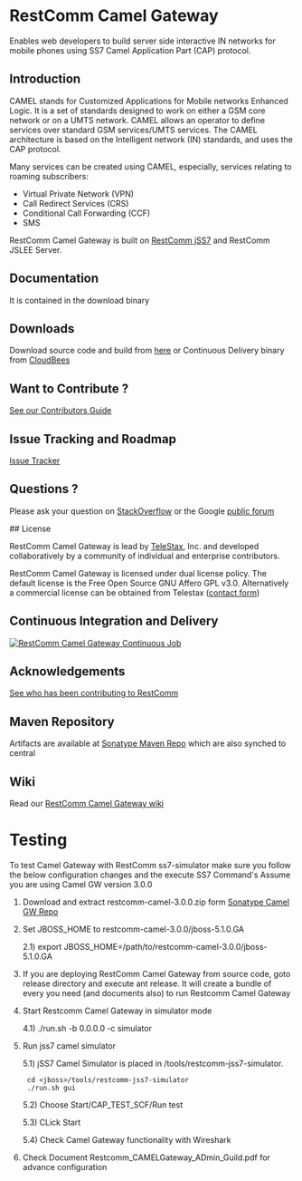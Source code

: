 # RestComm Camel Gateway
Enables web developers to build server side interactive IN networks for mobile phones using SS7 Camel Application Part (CAP) protocol.

## Introduction 

CAMEL stands for Customized Applications for Mobile networks Enhanced Logic. It is a set of standards designed to work on either a GSM core network or on a UMTS network. CAMEL allows an operator to define services over standard GSM services/UMTS services. The CAMEL architecture is based on the Intelligent network (IN) standards, and uses the CAP protocol.

Many services can be created using CAMEL, especially, services relating to roaming subscribers:

 * Virtual Private Network (VPN)
 * Call Redirect Services (CRS)
 * Conditional Call Forwarding (CCF)
 * SMS

RestComm Camel Gateway is built on [RestComm jSS7](https://github.com/RestComm/jss7) and RestComm JSLEE Server.

## Documentation

It is contained in the download binary

## Downloads

Download source code and build from [here](https://github.com/RestComm/camelgateway/releases) or Continuous Delivery binary from [CloudBees](https://mobicents.ci.cloudbees.com/job/RestComm-Camel-Gateway/)

## Want to Contribute ? 

[See our Contributors Guide](https://github.com/RestComm/Restcomm-Core/wiki/Contribute-to-RestComm)

## Issue Tracking and Roadmap

[Issue Tracker](https://github.com/RestComm/camelgateway/issues)

## Questions ?

Please ask your question on [StackOverflow](http://stackoverflow.com/questions/tagged/restcomm) or the Google [public forum](http://groups.google.com/group/restcomm)

## License

RestComm Camel Gateway is lead by [TeleStax](http://www.telestax.com/), Inc. and developed collaboratively by a community of individual and enterprise contributors.

RestComm Camel Gateway is licensed under dual license policy. The default license is the Free Open Source GNU Affero GPL v3.0. Alternatively a commercial license can be obtained from Telestax ([contact form](http://www.telestax.com/contactus/#InquiryForm))

## Continuous Integration and Delivery

[![RestComm Camel Gateway Continuous Job](http://www.cloudbees.com/sites/default/files/Button-Built-on-CB-1.png)](https://mobicents.ci.cloudbees.com/job/RestComm-Camel-Gateway//)

## Acknowledgements
[See who has been contributing to RestComm](http://www.telestax.com/opensource/acknowledgments/)

## Maven Repository

Artifacts are available at [Sonatype Maven Repo](https://oss.sonatype.org/content/repositories/releases/org/mobicents) which are also synched to central

## Wiki

Read our [RestComm Camel Gateway wiki](https://github.com/RestComm/camelgateway/wiki) 

# Testing 
To test Camel Gateway with RestComm ss7-simulator make sure you follow the below configuration changes and the execute SS7 Command's
Assume you are using Camel GW version 3.0.0

1) Download and extract restcomm-camel-3.0.0.zip form [Sonatype Camel GW Repo](https://mobicents.ci.cloudbees.com/job/RestComm-Camel-Gateway/4/artifact/release/)
 
2) Set JBOSS_HOME to restcomm-camel-3.0.0/jboss-5.1.0.GA

	2.1) export JBOSS_HOME=/path/to/restcomm-camel-3.0.0/jboss-5.1.0.GA

3) If you are deploying RestComm Camel Gateway from source code, goto release directory and execute ant release. It will create a bundle of every you need (and documents also) to run Restcomm Camel Gateway

4) Start Restcomm Camel Gateway in simulator mode

	4.1) ./run.sh -b 0.0.0.0 -c simulator

5) Run jss7 camel simulator

	5.1) jSS7 Camel Simulator is placed in <jboss>/tools/restcomm-jss7-simulator.

        cd <jboss>/tools/restcomm-jss7-simulator
        ./run.sh gui


	5.2) Choose Start/CAP_TEST_SCF/Run test

	5.3) CLick Start

	5.4) Check Camel Gateway functionality with Wireshark

6) Check Document Restcomm_CAMELGateway_ADmin_Guild.pdf for advance configuration

